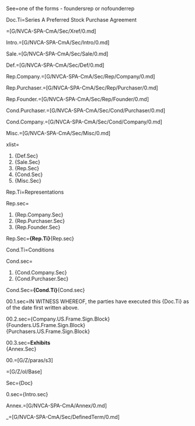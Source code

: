 See=one of the forms - foundersrep or nofounderrep

Doc.Ti=Series A Preferred Stock Purchase Agreement

=[G/NVCA-SPA-CmA/Sec/Xref/0.md]

Intro.=[G/NVCA-SPA-CmA/Sec/Intro/0.md]

Sale.=[G/NVCA-SPA-CmA/Sec/Sale/0.md]

Def.=[G/NVCA-SPA-CmA/Sec/Def/0.md]

Rep.Company.=[G/NVCA-SPA-CmA/Sec/Rep/Company/0.md]

Rep.Purchaser.=[G/NVCA-SPA-CmA/Sec/Rep/Purchaser/0.md]

Rep.Founder.=[G/NVCA-SPA-CmA/Sec/Rep/Founder/0.md]

Cond.Purchaser.=[G/NVCA-SPA-CmA/Sec/Cond/Purchaser/0.md]

Cond.Company.=[G/NVCA-SPA-CmA/Sec/Cond/Company/0.md]

Misc.=[G/NVCA-SPA-CmA/Sec/Misc/0.md]

xlist=<ol><li>{Def.Sec}<li>{Sale.Sec}<li>{Rep.Sec}<li>{Cond.Sec}<li>{Misc.Sec}</ol>

Rep.Ti=Representations

Rep.sec=<ol><li>{Rep.Company.Sec}<li>{Rep.Purchaser.Sec}<li>{Rep.Founder.Sec}</ol>

Rep.Sec=<b>{Rep.Ti}</b>{Rep.sec}

Cond.Ti=Conditions

Cond.sec=<ol><li>{Cond.Company.Sec}<li>{Cond.Purchaser.Sec}</ol>

Cond.Sec=<b>{Cond.Ti}</b>{Cond.sec}

00.1.sec=IN WITNESS WHEREOF, the parties have executed this {Doc.Ti} as of the date first written above.

00.2.sec={Company.US.Frame.Sign.Block}<br>{Founders.US.Frame.Sign.Block}<br>{Purchasers.US.Frame.Sign.Block}

00.3.sec=<b>Exhibits</b><br>{Annex.Sec}

00.=[G/Z/paras/s3]

=[G/Z/ol/Base]

Sec={Doc}

0.sec={Intro.sec}

Annex.=[G/NVCA-SPA-CmA/Annex/0.md]
 
_=[G/NVCA-SPA-CmA/Sec/DefinedTerm/0.md]
